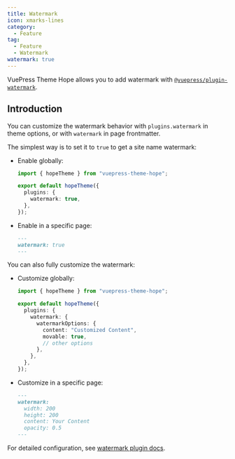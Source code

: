 ```yaml
---
title: Watermark
icon: xmarks-lines
category:
  - Feature
tag:
  - Feature
  - Watermark
watermark: true
---
```


VuePress Theme Hope allows you to add watermark with [`@vuepress/plugin-watermark`][watermark].

<!-- more -->

## Introduction

You can customize the watermark behavior with `plugins.watermark` in theme options, or with `watermark` in page frontmatter.

The simplest way is to set it to `true` to get a site name watermark:

- Enable globally:

  ```ts twoslash {5} title=".vuepress/theme.ts"
  import { hopeTheme } from "vuepress-theme-hope";

  export default hopeTheme({
    plugins: {
      watermark: true,
    },
  });
  ```

- Enable in a specific page:

  ```md title="example.md"
  ---
  watermark: true
  ---
  ```

You can also fully customize the watermark:

- Customize globally:

  ```ts twoslash {5-11} title=".vuepress/theme.ts"
  import { hopeTheme } from "vuepress-theme-hope";

  export default hopeTheme({
    plugins: {
      watermark: {
        watermarkOptions: {
          content: "Customized Content",
          movable: true,
          // other options
        },
      },
    },
  });
  ```

- Customize in a specific page:

  ```md title="example.md"
  ---
  watermark:
    width: 200
    height: 200
    content: Your Content
    opacity: 0.5
  ---
  ```

For detailed configuration, see [watermark plugin docs][watermark-config].

[watermark]: https://ecosystem.vuejs.press/plugins/features/watermark.html
[watermark-config]: https://ecosystem.vuejs.press/plugins/features/watermark.html#options
